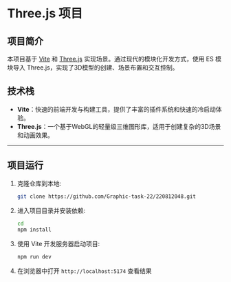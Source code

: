 # Three.js 项目

## 项目简介

本项目基于 [Vite](https://vitejs.dev/) 和 [Three.js](https://threejs.org/) 实现场景。通过现代的模块化开发方式，使用 ES 模块导入 Three.js，实现了3D模型的创建、场景布置和交互控制。



## 技术栈

- **Vite**：快速的前端开发与构建工具，提供了丰富的插件系统和快速的冷启动体验。
- **Three.js**：一个基于WebGL的轻量级三维图形库，适用于创建复杂的3D场景和动画效果。

---

## 项目运行

1. 克隆仓库到本地:
   ```bash
   git clone https://github.com/Graphic-task-22/220812048.git
   
   ```

2. 进入项目目录并安装依赖:
   ```bash
   cd 
   npm install
   ```

3. 使用 Vite 开发服务器启动项目:
   ```bash
   npm run dev
   ```

4. 在浏览器中打开 `http://localhost:5174` 查看结果
